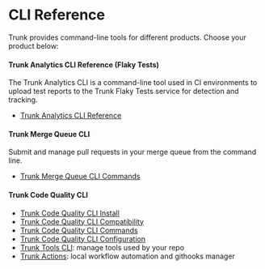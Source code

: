 # CLI Reference

Trunk provides command-line tools for different products. Choose your product below:

#### Trunk Analytics CLI Reference (Flaky Tests)

The Trunk Analytics CLI is a command-line tool used in CI environments to upload test reports to the Trunk Flaky Tests service for detection and tracking.

* [Trunk Analytics CLI Reference](./#trunk-analytics-cli-reference)

#### Trunk Merge Queue CLI

Submit and manage pull requests in your merge queue from the command line.

* [Trunk Merge Queue CLI Commands](../../merge-queue/merge-queue-cli-reference.md)

#### Trunk Code Quality CLI

* [Trunk Code Quality CLI Install](install.md)
* [Trunk Code Quality CLI Compatibility](compatibility.md)
* [Trunk Code Quality CLI Commands ](commands-reference/)
* [Trunk Code Quality CLI Configuration](configuration/)&#x20;
* [Trunk Tools CLI](getting-started/tools.md): manage tools used by your repo
* [Trunk Actions](getting-started/actions/): local workflow automation and githooks manager
